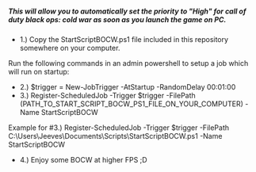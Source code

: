 ##### This will allow you to automatically set the priority to "High" for call of duty black ops: cold war as soon as you launch the game on PC.

* 1.) Copy the StartScriptBOCW.ps1 file included in this repository somewhere on your computer.

Run the following commands in an admin powershell to setup a job which will run on startup:

* 2.) $trigger = New-JobTrigger -AtStartup -RandomDelay 00:01:00
* 3.) Register-ScheduledJob -Trigger $trigger -FilePath (PATH_TO_START_SCRIPT_BOCW_PS1_FILE_ON_YOUR_COMPUTER) -Name StartScriptBOCW

Example for #3.) Register-ScheduledJob -Trigger $trigger -FilePath C:\Users\Jeeves\Documents\Scripts\StartScriptBOCW.ps1 -Name StartScriptBOCW

* 4.) Enjoy some BOCW at higher FPS ;D
